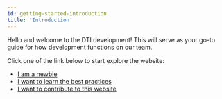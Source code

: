 ```yaml
---
id: getting-started-introduction
title: 'Introduction'
---
```


Hello and welcome to the DTI development!
This will serve as your go-to guide for how development functions on our team.

Click one of the link below to start explore the website:

- [I am a newbie](/docs/onboarding-git)
- [I want to learn the best practices](/docs/guide-code-quality)
- [I want to contribute to this website](/docs/getting-started-contributing)
